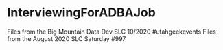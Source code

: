 # InterviewingForADBAJob
Files from the Big Mountain Data Dev SLC 10/2020 #utahgeekevents
Files from the August 2020 SLC Saturday #997 
